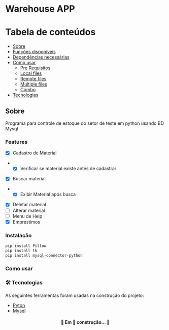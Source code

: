 # Warehouse APP

Tabela de conteúdos
=================
<!--ts-->
   * [Sobre](#Sobre)
   * [Funções disponíveis](#Features)
   * [Dependências necessárias](#Instalação)
   * [Como usar](#Como-usar)
      * [Pre Requisitos](#pre-requisitos)
      * [Local files](#local-files)
      * [Remote files](#remote-files)
      * [Multiple files](#multiple-files)
      * [Combo](#combo)
   * [Tecnologias](#tecnologias)
<!--te-->

## Sobre
Programa para controle de estoque do setor de teste em python usando BD Mysql

### Features

- [x] Cadastro de Material 
- - [x] Verificar se material existe antes de cadastrar
- [x] Buscar material 
- - [x] Exibir Material após busca
- [X] Deletar material 
- [ ] Alterar material 
- [ ] Menu de Help 
- [X] Emprestimos

### Instalação
```bash
pip install Pillow
pip install tk
pip install mysql-connector-python
```

### Como usar

### 🛠 Tecnologias

As seguintes ferramentas foram usadas na construção do projeto:

- [Pyton](https://www.python.org/)
- [Mysql](https://www.mysql.com/)

<h4 align="center"> 
	🚧  Em 🚀 construção...  🚧
</h4>
